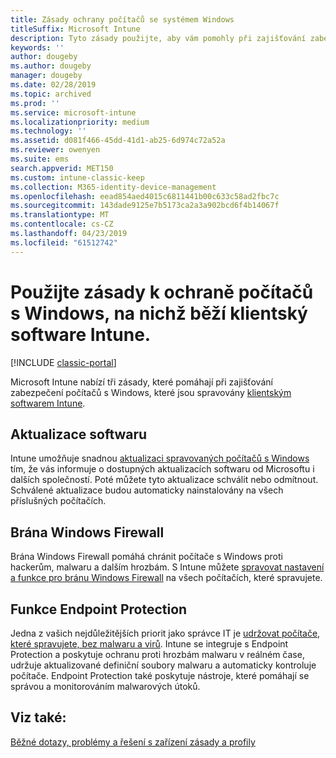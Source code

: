 ```yaml
---
title: Zásady ochrany počítačů se systémem Windows
titleSuffix: Microsoft Intune
description: Tyto zásady použijte, aby vám pomohly při zajišťování zabezpečení počítačů s Windows, které jsou spravovány klientským softwarem Intune.
keywords: ''
author: dougeby
ms.author: dougeby
manager: dougeby
ms.date: 02/28/2019
ms.topic: archived
ms.prod: ''
ms.service: microsoft-intune
ms.localizationpriority: medium
ms.technology: ''
ms.assetid: d081f466-45dd-41d1-ab25-6d974c72a52a
ms.reviewer: owenyen
ms.suite: ems
search.appverid: MET150
ms.custom: intune-classic-keep
ms.collection: M365-identity-device-management
ms.openlocfilehash: eead854aed4015c6811441b00c633c58ad2fbc7c
ms.sourcegitcommit: 143dade9125e7b5173ca2a3a902bcd6f4b14067f
ms.translationtype: MT
ms.contentlocale: cs-CZ
ms.lasthandoff: 04/23/2019
ms.locfileid: "61512742"
---
```

# <a name="use-policies-to-help-protect-windows-pcs-that-run-the-intune-client-software"></a>Použijte zásady k ochraně počítačů s Windows, na nichž běží klientský software Intune.

[!INCLUDE [classic-portal](includes/classic-portal.md)]

Microsoft Intune nabízí tři zásady, které pomáhají při zajišťování zabezpečení počítačů s Windows, které jsou spravovány [klientským softwarem Intune](manage-windows-pcs-with-microsoft-intune.md).


## <a name="software-updates"></a>Aktualizace softwaru

Intune umožňuje snadnou [aktualizaci spravovaných počítačů s Windows](keep-windows-pcs-up-to-date-with-software-updates-in-microsoft-intune.md) tím, že vás informuje o dostupných aktualizacích softwaru od Microsoftu i dalších společností. Poté můžete tyto aktualizace schválit nebo odmítnout. Schválené aktualizace budou automaticky nainstalovány na všech příslušných počítačích.

## <a name="windows-firewall"></a>Brána Windows Firewall

Brána Windows Firewall pomáhá chránit počítače s Windows proti hackerům, malwaru a dalším hrozbám. S Intune můžete [spravovat nastavení a funkce pro bránu Windows Firewall](help-protect-windows-pcs-using-windows-firewall-policies-in-microsoft-intune.md) na všech počítačích, které spravujete.

## <a name="endpoint-protection"></a>Funkce Endpoint Protection

Jedna z vašich nejdůležitějších priorit jako správce IT je [udržovat počítače, které spravujete, bez malwaru a virů](help-secure-windows-pcs-with-endpoint-protection-for-microsoft-intune.md). Intune se integruje s Endpoint Protection a poskytuje ochranu proti hrozbám malwaru v reálném čase, udržuje aktualizované definiční soubory malwaru a automaticky kontroluje počítače. Endpoint Protection také poskytuje nástroje, které pomáhají se správou a monitorováním malwarových útoků.

## <a name="see-also"></a>Viz také:

[Běžné dotazy, problémy a řešení s zařízení zásady a profily](device-profile-troubleshoot.md)
